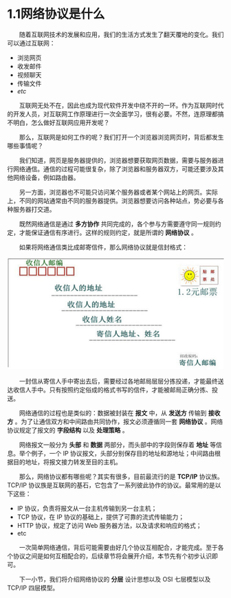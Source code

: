 # 1.1网络协议是什么

　　随着互联网技术的发展和应用，我们的生活方式发生了翻天覆地的变化。我们可以通过互联网：

* 浏览网页
* 收发邮件
* 视频聊天
* 传输文件
* *etc*

　　互联网无处不在，因此也成为现代软件开发中绕不开的一环。作为互联网时代的开发人员，对互联网工作原理进行一次全面学习，很有必要。不然，连原理都搞不明白，怎么做好互联网应用开发呢？

　　那么，互联网是如何工作的呢？我们打开一个浏览器浏览网页时，背后都发生哪些事情呢？

　　我们知道，网页是服务器提供的，浏览器想要获取网页数据，需要与服务器进行网络通信。通信的过程可能很复杂，除了浏览器和服务器双方，可能还要涉及其他网络设备，例如路由器。

　　另一方面，浏览器也不可能只访问某个服务器或者某个网站上的网页。实际上，不同的网站通常由不同的服务器提供。浏览器想要访问各种站点，势必要与各种服务器打交道。

　　既然网络通信是通过 **多方协作** 共同完成的，各个参与方需要遵守同一规则约定，才能保证通信有序进行。这样的规则约定，就是所谓的 **网络协议** 。

　　如果将网络通信类比成邮寄信件，那么网络协议就是信封格式：

​![](assets/network-asset-431750f0586a9a2d22921ec4b290835c1ec87a5c-20241221170005-7rloy0m.jpg)​

　　一封信从寄信人手中寄出去后，需要经过各地邮局层层分拣投递，才能最终送达收信人手中。只有按照约定俗成的格式书写的信件，才能被邮局正确分拣、投送。

　　网络通信的过程也是类似的：数据被封装在 **报文** 中，从 **发送方** 传输到 **接收方** 。为了让通信双方和中间路由共同协作，报文必须遵循同一套 **网络协议** 。网络协议规定了报文的 **字段结构** 以及 **处理策略** 。

　　网络报文一般分为 **头部** 和 **数据** 两部分，而头部中的字段则保存着 **地址** 等信息。举个例子，一个 IP 协议报文，头部分别保存目的地址和源地址；中间路由根据目的地址，将报文接力转发至目的主机。

　　那么，网络协议都有哪些呢？其实有很多，目前最流行的是 **TCP/IP** 协议族。TCP/IP 协议族是互联网的基石，它包含了一系列彼此协作的协议。最常用的是以下这些：

* IP 协议，负责将报文从一台主机传输到另一台主机；
* TCP 协议，在 IP 协议的基础上，提供了可靠的流式传输能力；
* HTTP 协议，规定了访问 Web 服务器方法，以及请求和响应的格式；
* etc

　　一次简单网络通信，背后可能需要由好几个协议互相配合，才能完成。至于各个协议之间是如何互相配合的，后续章节将会展开介绍，本节先有个初步认识即可。

　　下一小节，我们将介绍网络协议的 **分层** 设计思想以及 OSI 七层模型以及 TCP/IP 四层模型。
